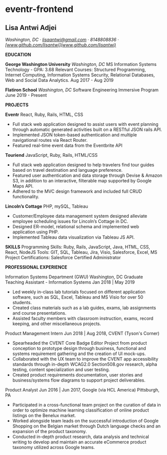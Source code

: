 # eventr-frontend

## Lisa Antwi Adjei

_Washington, DC · lisaantwi@gmail.com · 8148808836 · [www.github.com/lisantwi](www.github.com/lisantwi)_

**EDUCATION**

**George Washington University**		_Washington, DC_ 
MS Information Systems Technology - GPA: 3.68
Relevant Courses: Structured Programming, Internet Computing, Information Systems Security,
Relational Databases, Web and Social Data Analytics.	Aug 2017 - Aug 2019

**Flatiron School**	_Washington, DC_
 Software Engineering Immersive Program	June 2019 - Present
 
**PROJECTS**

**Eventr** React, Ruby, Rails, HTML, CSS
* Full stack web application designed to assist users with event planning through automatic generated activities built on a RESTful JSON rails API. 
* Implemented JSON token-based authentication and multiple navigational routes via React Router.
* Featured real-time event data from the Eventbrite API 

**Touriend** JavaScript, Ruby, Rails, HTML/CSS
* Full stack web application designed to help travelers find tour guides based on travel destination and language preference. 
* Featured user authentication and data storage through Devise & Amazon S3, in addition to an interactive, filterable map supported by Google Maps API. 
* Adhered to the MVC design framework and included full CRUD functionality.

**Lincoln’s Cottage** PHP, mySQL, Tableau  
* Customer/Employee data management system designed alleviate employee scheduling issues for Lincoln’s Cottage in DC. 
* Designed ER-model, relational schema and implemented web application using PHP.
* Implemented Tableau data visualization via Tableau JS API. 

**SKILLS**
Programming Skills:	Ruby, Rails, JavaScript, Java, HTML, CSS, React, NodeJS
Tools:	GIT, SQL, Tableau, Jira, Visio, Salesforce, Excel, MS Project 
Certifications: 	Salesforce Certified Administrator

**PROFESSIONAL EXPERIENCE**

Information Systems Department (GWU)	Washington, DC
Graduate Teaching Assistant - Information Systems	Jan 2018 | May 2019
* Led weekly in-class lab tutorials focused on different application software, such as SQL, Excel, Tableau and MS Visio for over 50 students.
* Created class materials such as a lab guides, exams, lab assignments and course presentations.
* Assisted faculty members with classroom instruction, exams, record keeping, and other miscellaneous projects.


Product Management Intern	Jun 2018 | Aug 2018, CVENT (Tyson's Corner)
* Spearheaded the CVENT Core Badge Editor Project from product conception to prototype design through business, functional and systems requirement gathering and the creation of UI mock-ups.
* Collaborated with the UX team to improve the CVENT app accessibility standards through in-depth WCAG2.0 Section508.gov research, alpha testing, content specialization and user testing.
* Created product requirements documentation, user stories and business/systems flow diagrams to support project deliverables.


Product Analyst	Jun 2016 |  Jun 2017, Google (via HCL America)	Pittsburgh, PA
* Participated in a cross-functional team project on the curation of data in order to optimize machine learning classification of online product listings on the Benelux market.
* Worked alongside team leads on the successful introduction of Google Shopping on the Belgian market through Dutch language checks and an expansion of the product taxonomy.
* Conducted in-depth product research, data analysis and technical writing to develop and maintain an accurate eCommerce product taxonomy utilized across Google teams.
